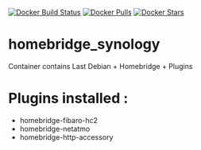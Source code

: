 [![Docker Build Status](https://img.shields.io/docker/build/captainigloo69/homebridge_synology.svg)](https://hub.docker.com/r/captainigloo69/homebridge_synology/) [![Docker Pulls](https://img.shields.io/docker/pulls/captainigloo69/homebridge_synology.svg)](https://hub.docker.com/r/captainigloo69/homebridge_synology/) 
[![Docker Stars](https://img.shields.io/docker/stars/captainigloo69/homebridge_synology.svg)](https://hub.docker.com/r/captainigloo69/homebridge_synology/)

# homebridge_synology
Container contains Last Debian + Homebridge + Plugins

# Plugins installed :
- homebridge-fibaro-hc2
- homebridge-netatmo
- homebridge-http-accessory
